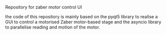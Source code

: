Repository for zaber motor control UI

the code of this repository is mainly based on the pyqt5 library to realise a GUI to control a motorised Zaber motor-based stage and the asyncio library to parallelise reading and motion of the motor.
